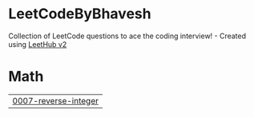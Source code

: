 # LeetCodeByBhavesh
Collection of LeetCode questions to ace the coding interview! - Created using [LeetHub v2](https://github.com/arunbhardwaj/LeetHub-2.0)


# Math
|  |
| ------- |
| [0007-reverse-integer](https://github.com/bhaveshsinghbest/LeetCodeByBhavesh/tree/master/0007-reverse-integer) |